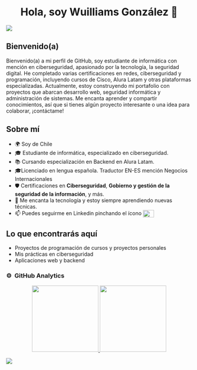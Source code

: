 <div align="center">
<h1 align="center">Hola, soy Wuilliams González</a> 👋</h1>
</div>
<img src="https://i.imgur.com/PT9uko3.jpeg">

## Bienvenido(a)

Bienvenido(a) a mi perfil de GitHub, soy estudiante de informática con mención en ciberseguridad, apasionado por la tecnología, la seguridad digital. He completado varias certificaciones en redes, ciberseguridad y programación, incluyendo cursos de Cisco, Alura Latam y otras plataformas especializadas. Actualmente, estoy construyendo mi portafolio con proyectos que abarcan desarrollo web, seguridad informática y administración de sistemas. Me encanta aprender y compartir conocimientos, así que si tienes algún proyecto interesante o una idea para colaborar, ¡contáctame!

## Sobre mí

- 🌍 Soy de Chile
- 🎓 Estudiante de informática, especializado en ciberseguridad.
- 📚 Cursando especialización en Backend en Alura Latam.
- 🎓Licenciado en lengua española. Traductor EN-ES mención Negocios Internacionales
- 🛡️ Certificaciones en **Ciberseguridad**, **Gobierno y gestión de la seguridad de la información**, y más.
- 🔧 Me encanta la tecnología y estoy siempre aprendiendo nuevas técnicas.
- 📫 Puedes seguirme en Linkedin pinchando el ícono <a href="https://www.linkedin.com/in/wuilliams-gonz%C3%A1lez-53050b160/" target="blank"><img align="center" src="https://raw.githubusercontent.com/rahuldkjain/github-profile-readme-generator/master/src/images/icons/Social/linked-in-alt.svg" height="20" width="30" /></a>
</p>

## Lo que encontrarás aquí

- Proyectos de programación de cursos y proyectos personales
- Mis prácticas en ciberseguridad
- Aplicaciones web y backend
                                                                                    

### ⚙️ &nbsp;GitHub Analytics

<p align="center">
<a href="https://github.com/WuilliamsGonzalez">
  <img height="180em" src="https://github-readme-stats-eight-theta.vercel.app/api?username=WuilliamsGonzalez&show_icons=true&theme=algolia&include_all_commits=true&count_private=true"/>
  <img height="180em" src="https://github-readme-stats-eight-theta.vercel.app/api/top-langs/?username=WuilliamsGonzalez&layout=compact&langs_count=8&theme=algolia"/>
</a>
</p>
<img src="https://imgur.com/a/ZDGVllT">
